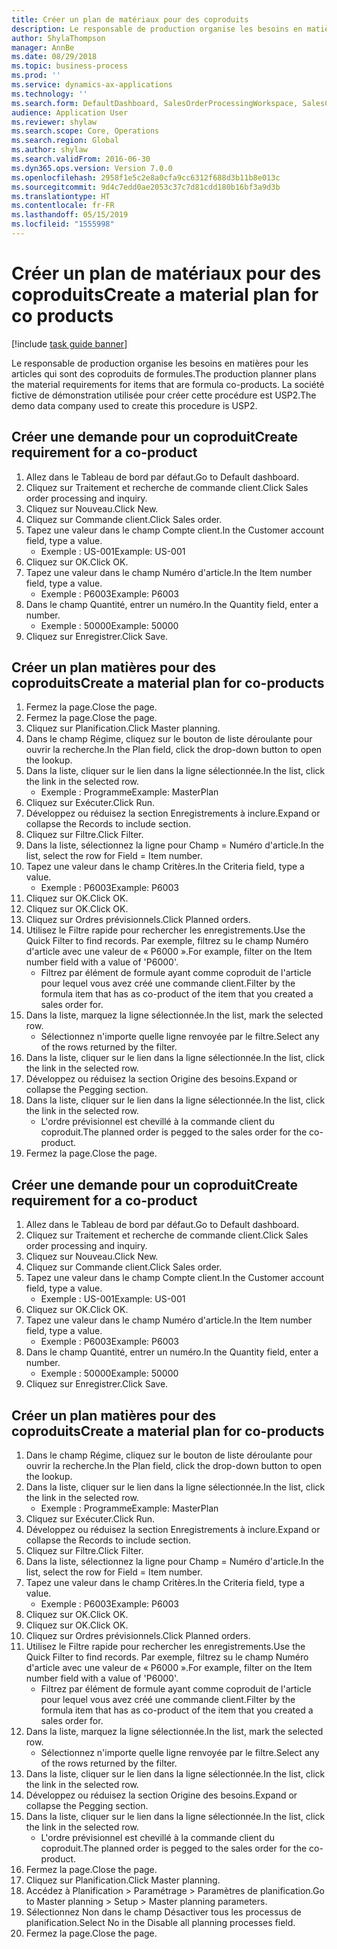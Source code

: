 ```yaml
---
title: Créer un plan de matériaux pour des coproduits
description: Le responsable de production organise les besoins en matières pour les articles qui sont des coproduits de formules.
author: ShylaThompson
manager: AnnBe
ms.date: 08/29/2018
ms.topic: business-process
ms.prod: ''
ms.service: dynamics-ax-applications
ms.technology: ''
ms.search.form: DefaultDashboard, SalesOrderProcessingWorkspace, SalesCreateOrder, SalesTable, ReqCreatePlanWorkspace, ReqTransPlanCard, SysQueryForm, ReqTransPo
audience: Application User
ms.reviewer: shylaw
ms.search.scope: Core, Operations
ms.search.region: Global
ms.author: shylaw
ms.search.validFrom: 2016-06-30
ms.dyn365.ops.version: Version 7.0.0
ms.openlocfilehash: 2958f1e5c2e8a0cfa9cc6312f688d3b11b8e013c
ms.sourcegitcommit: 9d4c7edd0ae2053c37c7d81cdd180b16bf3a9d3b
ms.translationtype: HT
ms.contentlocale: fr-FR
ms.lasthandoff: 05/15/2019
ms.locfileid: "1555998"
---
```

# <a name="create-a-material-plan-for-co-products"></a><span data-ttu-id="f3deb-103">Créer un plan de matériaux pour des coproduits</span><span class="sxs-lookup"><span data-stu-id="f3deb-103">Create a material plan for co products</span></span>

[!include [task guide banner](../../includes/task-guide-banner.md)]

<span data-ttu-id="f3deb-104">Le responsable de production organise les besoins en matières pour les articles qui sont des coproduits de formules.</span><span class="sxs-lookup"><span data-stu-id="f3deb-104">The production planner plans the material requirements for items that are formula co-products.</span></span> <span data-ttu-id="f3deb-105">La société fictive de démonstration utilisée pour créer cette procédure est USP2.</span><span class="sxs-lookup"><span data-stu-id="f3deb-105">The demo data company used to create this procedure is USP2.</span></span>


## <a name="create-requirement-for-a-co-product"></a><span data-ttu-id="f3deb-106">Créer une demande pour un coproduit</span><span class="sxs-lookup"><span data-stu-id="f3deb-106">Create requirement for a co-product</span></span>
1. <span data-ttu-id="f3deb-107">Allez dans le Tableau de bord par défaut.</span><span class="sxs-lookup"><span data-stu-id="f3deb-107">Go to Default dashboard.</span></span>
2. <span data-ttu-id="f3deb-108">Cliquez sur Traitement et recherche de commande client.</span><span class="sxs-lookup"><span data-stu-id="f3deb-108">Click Sales order processing and inquiry.</span></span>
3. <span data-ttu-id="f3deb-109">Cliquez sur Nouveau.</span><span class="sxs-lookup"><span data-stu-id="f3deb-109">Click New.</span></span>
4. <span data-ttu-id="f3deb-110">Cliquez sur Commande client.</span><span class="sxs-lookup"><span data-stu-id="f3deb-110">Click Sales order.</span></span>
5. <span data-ttu-id="f3deb-111">Tapez une valeur dans le champ Compte client.</span><span class="sxs-lookup"><span data-stu-id="f3deb-111">In the Customer account field, type a value.</span></span>
    * <span data-ttu-id="f3deb-112">Exemple : US-001</span><span class="sxs-lookup"><span data-stu-id="f3deb-112">Example: US-001</span></span>  
6. <span data-ttu-id="f3deb-113">Cliquez sur OK.</span><span class="sxs-lookup"><span data-stu-id="f3deb-113">Click OK.</span></span>
7. <span data-ttu-id="f3deb-114">Tapez une valeur dans le champ Numéro d'article.</span><span class="sxs-lookup"><span data-stu-id="f3deb-114">In the Item number field, type a value.</span></span>
    * <span data-ttu-id="f3deb-115">Exemple : P6003</span><span class="sxs-lookup"><span data-stu-id="f3deb-115">Example: P6003</span></span>  
8. <span data-ttu-id="f3deb-116">Dans le champ Quantité, entrer un numéro.</span><span class="sxs-lookup"><span data-stu-id="f3deb-116">In the Quantity field, enter a number.</span></span>
    * <span data-ttu-id="f3deb-117">Exemple : 50000</span><span class="sxs-lookup"><span data-stu-id="f3deb-117">Example: 50000</span></span>  
9. <span data-ttu-id="f3deb-118">Cliquez sur Enregistrer.</span><span class="sxs-lookup"><span data-stu-id="f3deb-118">Click Save.</span></span>

## <a name="create-a-material-plan-for-co-products"></a><span data-ttu-id="f3deb-119">Créer un plan matières pour des coproduits</span><span class="sxs-lookup"><span data-stu-id="f3deb-119">Create a material plan for co-products</span></span>
1. <span data-ttu-id="f3deb-120">Fermez la page.</span><span class="sxs-lookup"><span data-stu-id="f3deb-120">Close the page.</span></span>
2. <span data-ttu-id="f3deb-121">Fermez la page.</span><span class="sxs-lookup"><span data-stu-id="f3deb-121">Close the page.</span></span>
3. <span data-ttu-id="f3deb-122">Cliquez sur Planification.</span><span class="sxs-lookup"><span data-stu-id="f3deb-122">Click Master planning.</span></span>
4. <span data-ttu-id="f3deb-123">Dans le champ Régime, cliquez sur le bouton de liste déroulante pour ouvrir la recherche.</span><span class="sxs-lookup"><span data-stu-id="f3deb-123">In the Plan field, click the drop-down button to open the lookup.</span></span>
5. <span data-ttu-id="f3deb-124">Dans la liste, cliquer sur le lien dans la ligne sélectionnée.</span><span class="sxs-lookup"><span data-stu-id="f3deb-124">In the list, click the link in the selected row.</span></span>
    * <span data-ttu-id="f3deb-125">Exemple : Programme</span><span class="sxs-lookup"><span data-stu-id="f3deb-125">Example: MasterPlan</span></span>  
6. <span data-ttu-id="f3deb-126">Cliquez sur Exécuter.</span><span class="sxs-lookup"><span data-stu-id="f3deb-126">Click Run.</span></span>
7. <span data-ttu-id="f3deb-127">Développez ou réduisez la section Enregistrements à inclure.</span><span class="sxs-lookup"><span data-stu-id="f3deb-127">Expand or collapse the Records to include section.</span></span>
8. <span data-ttu-id="f3deb-128">Cliquez sur Filtre.</span><span class="sxs-lookup"><span data-stu-id="f3deb-128">Click Filter.</span></span>
9. <span data-ttu-id="f3deb-129">Dans la liste, sélectionnez la ligne pour Champ = Numéro d'article.</span><span class="sxs-lookup"><span data-stu-id="f3deb-129">In the list, select the row for Field = Item number.</span></span>
10. <span data-ttu-id="f3deb-130">Tapez une valeur dans le champ Critères.</span><span class="sxs-lookup"><span data-stu-id="f3deb-130">In the Criteria field, type a value.</span></span>
    * <span data-ttu-id="f3deb-131">Exemple : P6003</span><span class="sxs-lookup"><span data-stu-id="f3deb-131">Example: P6003</span></span>  
11. <span data-ttu-id="f3deb-132">Cliquez sur OK.</span><span class="sxs-lookup"><span data-stu-id="f3deb-132">Click OK.</span></span>
12. <span data-ttu-id="f3deb-133">Cliquez sur OK.</span><span class="sxs-lookup"><span data-stu-id="f3deb-133">Click OK.</span></span>
13. <span data-ttu-id="f3deb-134">Cliquez sur Ordres prévisionnels.</span><span class="sxs-lookup"><span data-stu-id="f3deb-134">Click Planned orders.</span></span>
14. <span data-ttu-id="f3deb-135">Utilisez le Filtre rapide pour rechercher les enregistrements.</span><span class="sxs-lookup"><span data-stu-id="f3deb-135">Use the Quick Filter to find records.</span></span> <span data-ttu-id="f3deb-136">Par exemple, filtrez su le champ Numéro d'article avec une valeur de « P6000 ».</span><span class="sxs-lookup"><span data-stu-id="f3deb-136">For example, filter on the Item number field with a value of 'P6000'.</span></span>
    * <span data-ttu-id="f3deb-137">Filtrez par élément de formule ayant comme coproduit de l'article pour lequel vous avez créé une commande client.</span><span class="sxs-lookup"><span data-stu-id="f3deb-137">Filter by the formula item that has as co-product of the item that you created a sales order for.</span></span>  
15. <span data-ttu-id="f3deb-138">Dans la liste, marquez la ligne sélectionnée.</span><span class="sxs-lookup"><span data-stu-id="f3deb-138">In the list, mark the selected row.</span></span>
    * <span data-ttu-id="f3deb-139">Sélectionnez n'importe quelle ligne renvoyée par le filtre.</span><span class="sxs-lookup"><span data-stu-id="f3deb-139">Select any of the rows returned by the filter.</span></span>  
16. <span data-ttu-id="f3deb-140">Dans la liste, cliquer sur le lien dans la ligne sélectionnée.</span><span class="sxs-lookup"><span data-stu-id="f3deb-140">In the list, click the link in the selected row.</span></span>
17. <span data-ttu-id="f3deb-141">Développez ou réduisez la section Origine des besoins.</span><span class="sxs-lookup"><span data-stu-id="f3deb-141">Expand or collapse the Pegging section.</span></span>
18. <span data-ttu-id="f3deb-142">Dans la liste, cliquer sur le lien dans la ligne sélectionnée.</span><span class="sxs-lookup"><span data-stu-id="f3deb-142">In the list, click the link in the selected row.</span></span>
    * <span data-ttu-id="f3deb-143">L'ordre prévisionnel est chevillé à la commande client du coproduit.</span><span class="sxs-lookup"><span data-stu-id="f3deb-143">The planned order is pegged to the sales order for the co-product.</span></span>  
19. <span data-ttu-id="f3deb-144">Fermez la page.</span><span class="sxs-lookup"><span data-stu-id="f3deb-144">Close the page.</span></span>

## <a name="create-requirement-for-a-co-product"></a><span data-ttu-id="f3deb-145">Créer une demande pour un coproduit</span><span class="sxs-lookup"><span data-stu-id="f3deb-145">Create requirement for a co-product</span></span>
1. <span data-ttu-id="f3deb-146">Allez dans le Tableau de bord par défaut.</span><span class="sxs-lookup"><span data-stu-id="f3deb-146">Go to Default dashboard.</span></span>
2. <span data-ttu-id="f3deb-147">Cliquez sur Traitement et recherche de commande client.</span><span class="sxs-lookup"><span data-stu-id="f3deb-147">Click Sales order processing and inquiry.</span></span>
3. <span data-ttu-id="f3deb-148">Cliquez sur Nouveau.</span><span class="sxs-lookup"><span data-stu-id="f3deb-148">Click New.</span></span>
4. <span data-ttu-id="f3deb-149">Cliquez sur Commande client.</span><span class="sxs-lookup"><span data-stu-id="f3deb-149">Click Sales order.</span></span>
5. <span data-ttu-id="f3deb-150">Tapez une valeur dans le champ Compte client.</span><span class="sxs-lookup"><span data-stu-id="f3deb-150">In the Customer account field, type a value.</span></span>
    * <span data-ttu-id="f3deb-151">Exemple : US-001</span><span class="sxs-lookup"><span data-stu-id="f3deb-151">Example: US-001</span></span>  
6. <span data-ttu-id="f3deb-152">Cliquez sur OK.</span><span class="sxs-lookup"><span data-stu-id="f3deb-152">Click OK.</span></span>
7. <span data-ttu-id="f3deb-153">Tapez une valeur dans le champ Numéro d'article.</span><span class="sxs-lookup"><span data-stu-id="f3deb-153">In the Item number field, type a value.</span></span>
    * <span data-ttu-id="f3deb-154">Exemple : P6003</span><span class="sxs-lookup"><span data-stu-id="f3deb-154">Example: P6003</span></span>  
8. <span data-ttu-id="f3deb-155">Dans le champ Quantité, entrer un numéro.</span><span class="sxs-lookup"><span data-stu-id="f3deb-155">In the Quantity field, enter a number.</span></span>
    * <span data-ttu-id="f3deb-156">Exemple : 50000</span><span class="sxs-lookup"><span data-stu-id="f3deb-156">Example: 50000</span></span>  
9. <span data-ttu-id="f3deb-157">Cliquez sur Enregistrer.</span><span class="sxs-lookup"><span data-stu-id="f3deb-157">Click Save.</span></span>

## <a name="create-a-material-plan-for-co-products"></a><span data-ttu-id="f3deb-158">Créer un plan matières pour des coproduits</span><span class="sxs-lookup"><span data-stu-id="f3deb-158">Create a material plan for co-products</span></span>
1. <span data-ttu-id="f3deb-159">Dans le champ Régime, cliquez sur le bouton de liste déroulante pour ouvrir la recherche.</span><span class="sxs-lookup"><span data-stu-id="f3deb-159">In the Plan field, click the drop-down button to open the lookup.</span></span>
2. <span data-ttu-id="f3deb-160">Dans la liste, cliquer sur le lien dans la ligne sélectionnée.</span><span class="sxs-lookup"><span data-stu-id="f3deb-160">In the list, click the link in the selected row.</span></span>
    * <span data-ttu-id="f3deb-161">Exemple : Programme</span><span class="sxs-lookup"><span data-stu-id="f3deb-161">Example: MasterPlan</span></span>  
3. <span data-ttu-id="f3deb-162">Cliquez sur Exécuter.</span><span class="sxs-lookup"><span data-stu-id="f3deb-162">Click Run.</span></span>
4. <span data-ttu-id="f3deb-163">Développez ou réduisez la section Enregistrements à inclure.</span><span class="sxs-lookup"><span data-stu-id="f3deb-163">Expand or collapse the Records to include section.</span></span>
5. <span data-ttu-id="f3deb-164">Cliquez sur Filtre.</span><span class="sxs-lookup"><span data-stu-id="f3deb-164">Click Filter.</span></span>
6. <span data-ttu-id="f3deb-165">Dans la liste, sélectionnez la ligne pour Champ = Numéro d'article.</span><span class="sxs-lookup"><span data-stu-id="f3deb-165">In the list, select the row for Field = Item number.</span></span>
7. <span data-ttu-id="f3deb-166">Tapez une valeur dans le champ Critères.</span><span class="sxs-lookup"><span data-stu-id="f3deb-166">In the Criteria field, type a value.</span></span>
    * <span data-ttu-id="f3deb-167">Exemple : P6003</span><span class="sxs-lookup"><span data-stu-id="f3deb-167">Example: P6003</span></span>  
8. <span data-ttu-id="f3deb-168">Cliquez sur OK.</span><span class="sxs-lookup"><span data-stu-id="f3deb-168">Click OK.</span></span>
9. <span data-ttu-id="f3deb-169">Cliquez sur OK.</span><span class="sxs-lookup"><span data-stu-id="f3deb-169">Click OK.</span></span>
10. <span data-ttu-id="f3deb-170">Cliquez sur Ordres prévisionnels.</span><span class="sxs-lookup"><span data-stu-id="f3deb-170">Click Planned orders.</span></span>
11. <span data-ttu-id="f3deb-171">Utilisez le Filtre rapide pour rechercher les enregistrements.</span><span class="sxs-lookup"><span data-stu-id="f3deb-171">Use the Quick Filter to find records.</span></span> <span data-ttu-id="f3deb-172">Par exemple, filtrez su le champ Numéro d'article avec une valeur de « P6000 ».</span><span class="sxs-lookup"><span data-stu-id="f3deb-172">For example, filter on the Item number field with a value of 'P6000'.</span></span>
    * <span data-ttu-id="f3deb-173">Filtrez par élément de formule ayant comme coproduit de l'article pour lequel vous avez créé une commande client.</span><span class="sxs-lookup"><span data-stu-id="f3deb-173">Filter by the formula item that has as co-product of the item that you created a sales order for.</span></span>  
12. <span data-ttu-id="f3deb-174">Dans la liste, marquez la ligne sélectionnée.</span><span class="sxs-lookup"><span data-stu-id="f3deb-174">In the list, mark the selected row.</span></span>
    * <span data-ttu-id="f3deb-175">Sélectionnez n'importe quelle ligne renvoyée par le filtre.</span><span class="sxs-lookup"><span data-stu-id="f3deb-175">Select any of the rows returned by the filter.</span></span>  
13. <span data-ttu-id="f3deb-176">Dans la liste, cliquer sur le lien dans la ligne sélectionnée.</span><span class="sxs-lookup"><span data-stu-id="f3deb-176">In the list, click the link in the selected row.</span></span>
14. <span data-ttu-id="f3deb-177">Développez ou réduisez la section Origine des besoins.</span><span class="sxs-lookup"><span data-stu-id="f3deb-177">Expand or collapse the Pegging section.</span></span>
15. <span data-ttu-id="f3deb-178">Dans la liste, cliquer sur le lien dans la ligne sélectionnée.</span><span class="sxs-lookup"><span data-stu-id="f3deb-178">In the list, click the link in the selected row.</span></span>
    * <span data-ttu-id="f3deb-179">L'ordre prévisionnel est chevillé à la commande client du coproduit.</span><span class="sxs-lookup"><span data-stu-id="f3deb-179">The planned order is pegged to the sales order for the co-product.</span></span>  
16. <span data-ttu-id="f3deb-180">Fermez la page.</span><span class="sxs-lookup"><span data-stu-id="f3deb-180">Close the page.</span></span>
17. <span data-ttu-id="f3deb-181">Cliquez sur Planification.</span><span class="sxs-lookup"><span data-stu-id="f3deb-181">Click Master planning.</span></span>
18. <span data-ttu-id="f3deb-182">Accédez à Planification > Paramétrage > Paramètres de planification.</span><span class="sxs-lookup"><span data-stu-id="f3deb-182">Go to Master planning > Setup > Master planning parameters.</span></span>
19. <span data-ttu-id="f3deb-183">Sélectionnez Non dans le champ Désactiver tous les processus de planification.</span><span class="sxs-lookup"><span data-stu-id="f3deb-183">Select No in the Disable all planning processes field.</span></span>
20. <span data-ttu-id="f3deb-184">Fermez la page.</span><span class="sxs-lookup"><span data-stu-id="f3deb-184">Close the page.</span></span>

